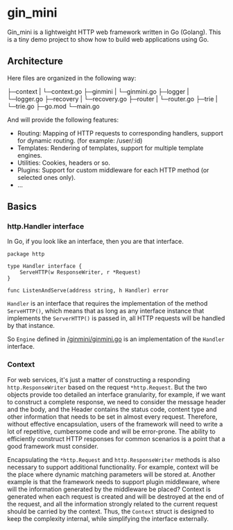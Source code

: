 # gin_mini

Gin_mini is a lightweight HTTP web framework written in Go (Golang). This is a tiny demo project to show how to build web applications using Go.

## Architecture

Here files are organized in the following way:

├─context
|  └─context.go
├─ginmini
|  └─ginmini.go
├─logger
|  └─logger.go
├─recovery
|  └─recovery.go
├─router
|  └─router.go
├─trie
|  └─trie.go
├─go.mod
└─main.go

And will provide the following features:

- Routing: Mapping of HTTP requests to corresponding handlers, support for dynamic routing. (for example: /user/:id)
- Templates: Rendering of templates, support for multiple template engines. 
- Utilities: Cookies, headers or so.
- Plugins: Support for custom middleware for each HTTP method (or selected ones only).
- ...

## Basics

### http.Handler interface

In Go, if you look like an interface, then you are that interface.

```golang
package http

type Handler interface {
    ServeHTTP(w ResponseWriter, r *Request)
}

func ListenAndServe(address string, h Handler) error
```

`Handler` is an interface that requires the implementation of the method `ServeHTTP()`, which means that as long as any interface instance that implements the `ServerHTTP()`  is passed in, all HTTP requests will be handled by that instance.

So `Engine` defined in [/ginmini/ginmini.go](ginmini/ginmini.go) is an implementation of the `Handler` interface.

### Context

For web services, it's just a matter of constructing a responding `http.ResponseWriter` based on the request `*http.Request`. But the two objects provide too detailed an interface granularity, for example, if we want to construct a complete response, we need to consider the message header and the body, and the Header contains the status code, content type and other information that needs to be set in almost every request. Therefore, without effective encapsulation, users of the framework will need to write a lot of repetitive, cumbersome code and will be error-prone. The ability to efficiently construct HTTP responses for common scenarios is a point that a good framework must consider.

Encapsulating the `*http.Request` and `http.ResponseWriter` methods is also necessary to support additional functionality. For example, context will be the place where dynamic matching parameters will be stored at. Another example is that the framework needs to support plugin middleware, where will the information generated by the middleware be placed? Context is generated when each request is created and will be destroyed at the end of the request, and all the information strongly related to the current request should be carried by the context. Thus, the `Context` struct is designed to keep the complexity internal, while simplifying the interface externally.

